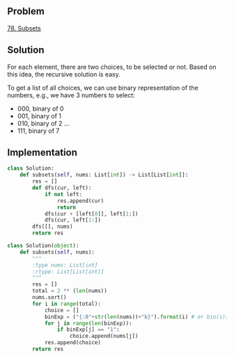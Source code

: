 ## Problem
[78. Subsets](https://leetcode.com/problems/subsets/)

## Solution
For each element, there are two choices, to be selected or not. Based on this idea, the recursive solution is easy.

To get a list of all choices, we can use binary representation of the numbers, e.g., we have 3 numbers to select:
- 000, binary of 0
- 001, binary of 1
- 010, binary of 2
...
- 111, binary of 7

## Implementation
```python
class Solution:
    def subsets(self, nums: List[int]) -> List[List[int]]:
        res = []
        def dfs(cur, left):
            if not left:
                res.append(cur)
                return
            dfs(cur + [left[0]], left[1:])
            dfs(cur, left[1:])
        dfs([], nums)
        return res
```

```python
class Solution(object):
    def subsets(self, nums):
        """
        :type nums: List[int]
        :rtype: List[List[int]]
        """
        res = []
        total = 2 ** (len(nums))
        nums.sort()
        for i in range(total):
            choice = []
            binExp = ("{:0"+str(len(nums))+"b}").format(i) # or bin(i)[2:]
            for j in range(len(binExp)):
                if binExp[j] == "1":
                    choice.append(nums[j])
            res.append(choice)
        return res
```
